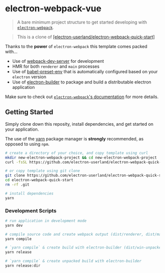# electron-webpack-vue

> A bare minimum project structure to get started developing with [`electron-webpack`](https://github.com/electron-userland/electron-webpack).

> This is a clone of [[electron-userland/electron-webpack-quick-start]](https://github.com/electron-userland/electron-webpack-quick-start)

Thanks to the **power** of `electron-webpack` this template comes packed with...

-   Use of [webpack-dev-server](https://github.com/webpack/webpack-dev-server) for development
-   HMR for both `renderer` and `main` processes
-   Use of [babel-preset-env](https://github.com/babel/babel-preset-env) that is automatically configured based on your `electron` version
-   Use of [electron-builder](https://github.com/electron-userland/electron-builder) to package and build a distributable electron application

Make sure to check out [`electron-webpack`'s documentation](https://webpack.electron.build/) for more details.

## Getting Started

Simply clone down this reposity, install dependencies, and get started on your application.

The use of the [yarn](https://yarnpkg.com/) package manager is **strongly** recommended, as opposed to using `npm`.

```bash
# create a directory of your choice, and copy template using curl
mkdir new-electron-webpack-project && cd new-electron-webpack-project
curl -fsSL https://github.com/electron-userland/electron-webpack-quick-start/archive/master.tar.gz | tar -xz --strip-components 1

# or copy template using git clone
git clone https://github.com/electron-userland/electron-webpack-quick-start.git
cd electron-webpack-quick-start
rm -rf .git

# install dependencies
yarn
```

### Development Scripts

```bash
# run application in development mode
yarn dev

# compile source code and create webpack output (dist/renderer, dist/main)(js|html|css|...)
yarn compile

# `yarn compile` & create build with electron-builder (dist/win-unpacked with {electron.webpack.vue}.exe)
yarn release

# `yarn compile` & create unpacked build with electron-builder
yarn release:dir
```
